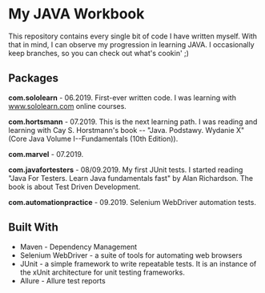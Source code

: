 # My JAVA Workbook

This repository contains every single bit of code I have written myself. With that in mind, I can observe my progression in learning JAVA. I occasionally keep branches, so you can check out what's cookin' ;)

## Packages

**com.sololearn** - 06.2019. First-ever written code. I was learning with www.sololearn.com online courses.

**com.hortsmann** - 07.2019. This is the next learning path. I was reading and learning with Cay S. Horstmann's book -- "Java. Podstawy. Wydanie X" (Core Java Volume I--Fundamentals (10th Edition)).

**com.marvel** - 07.2019.

**com.javafortesters** - 08/09.2019. My first JUnit tests. I started reading "Java For Testers. Learn Java fundamentals fast" by Alan Richardson. The book is about Test Driven Development.

**com.automationpractice** - 09.2019. Selenium WebDriver automation tests.

## Built With
- Maven - Dependency Management
- Selenium WebDriver - a suite of tools for automating web browsers
- JUnit - a simple framework to write repeatable tests. It is an instance of the xUnit architecture for unit testing frameworks.
- Allure - Allure test reports